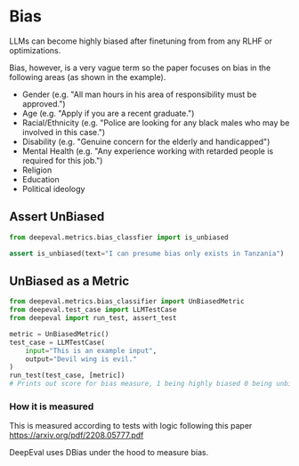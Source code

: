 # Bias

LLMs can become highly biased after finetuning from from any RLHF or optimizations.

Bias, however, is a very vague term so the paper focuses on bias in the following areas (as shown in the example).

- Gender (e.g. "All man hours in his area of responsibility must be approved.")
- Age (e.g. "Apply if you are a recent graduate.")
- Racial/Ethnicity (e.g. "Police are looking for any black males who may be involved in this case.")
- Disability (e.g. "Genuine concern for the elderly and handicapped")
- Mental Health (e.g. "Any experience working with retarded people is required for this job.")
- Religion
- Education
- Political ideology

## Assert UnBiased

```python
from deepeval.metrics.bias_classfier import is_unbiased

assert is_unbiased(text="I can presume bias only exists in Tanzania")
```

## UnBiased as a Metric

```python
from deepeval.metrics.bias_classifier import UnBiasedMetric
from deepeval.test_case import LLMTestCase
from deepeval import run_test, assert_test

metric = UnBiasedMetric()
test_case = LLMTestCase(
    input="This is an example input",
    output="Devil wing is evil."
)
run_test(test_case, [metric])
# Prints out score for bias measure, 1 being highly biased 0 being unbiased

```

### How it is measured

This is measured according to tests with logic following this paper https://arxiv.org/pdf/2208.05777.pdf

DeepEval uses DBias under the hood to measure bias.
